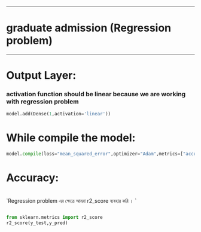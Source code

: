 
---

# graduate admission (Regression problem)

---


# Output Layer:
### activation function should be linear because we are working with regression problem

```python
model.add(Dense(1,activation='linear'))
```


# While compile the model:

```python
model.compile(loss="mean_squared_error",optimizer="Adam",metrics=["accuracy"])
```


# Accuracy:

<br>
`Regression problem  এর ক্ষেত্রে আমরা r2_score  ব্যবহার করি । `                              
<br>                        


```python

from sklearn.metrics import r2_score
r2_score(y_test,y_pred)

```

